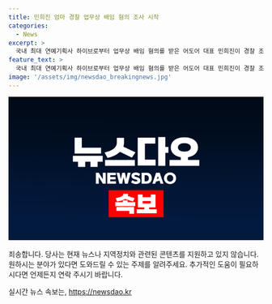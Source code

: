 ```yaml
---
title: 민희진 엄마 경찰 업무상 배임 혐의 조사 시작
categories:
  - News
excerpt: >
  국내 최대 연예기획사 하이브로부터 업무상 배임 혐의를 받은 어도어 대표 민희진이 경찰 조사를 받았습니다. 민 대표는 이를 부인하며 사실대로 얘기하면 될 것 같다. 업무상 배임 혐의가 말이 안 된다고 말했습니다. 하이브는 민 대표가 어도어의 경영권을 탈취하려는 계획을 고발한 바 있으나, 민 대표는 이를 부인하고 있습니다.
feature_text: >
  국내 최대 연예기획사 하이브로부터 업무상 배임 혐의를 받은 어도어 대표 민희진이 경찰 조사를 받았습니다. 민 대표는 이를 부인하며 사실대로 얘기하면 될 것 같다. 업무상 배임 혐의가 말이 안 된다고 말했습니다. 하이브는 민 대표가 어도어의 경영권을 탈취하려는 계획을 고발한 바 있으나, 민 대표는 이를 부인하고 있습니다.
image: '/assets/img/newsdao_breakingnews.jpg'
---
```


<p><img src="/assets/img/newsdao_breakingnews.jpg" alt="firstkoreanews 속보" /></p>

<p>죄송합니다. 당사는 현재 뉴스나 지역정치와 관련된 콘텐츠를 지원하고 있지 않습니다.원하시는 분야가 있다면 도와드릴 수 있는 주제를 알려주세요. 추가적인 도움이 필요하시다면 언제든지 연락 주시기 바랍니다.</p>
실시간 뉴스 속보는, <a href="https://newsdao.kr" rel="dofollow">https://newsdao.kr</a>


